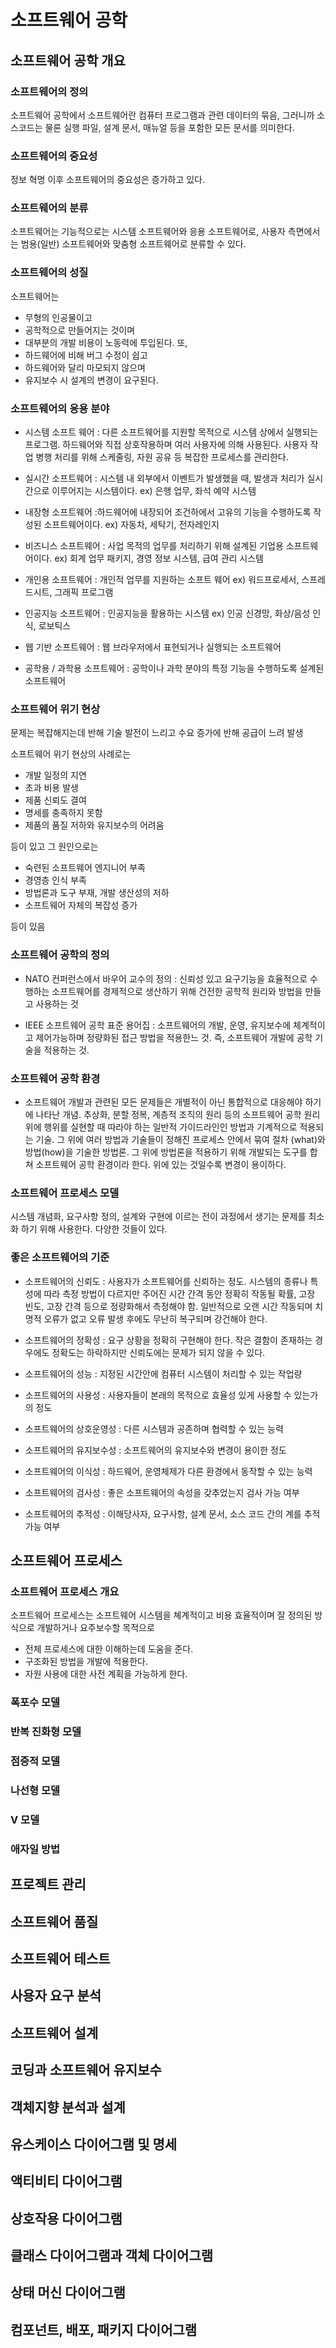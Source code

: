 # 소프트웨어 공학

## 소프트웨어 공학 개요

### 소프트웨어의 정의

소프트웨어 공학에서 소프트웨어란 컴퓨터 프로그램과 관련 데이터의 묶음, 그러니까 소스코드는 물론 실행 파일, 설계 문서, 매뉴얼 등을 포함한 모든 문서를 의미한다.

### 소프트웨어의 중요성

정보 혁명 이후 소프트웨어의 중요성은 증가하고 있다.

### 소프트웨어의 분류

소프트웨어는 기능적으로는 시스템 소프트웨어와 응용 소프트웨어로, 사용자 측면에서는 범용(일반) 소프트웨어와 맞춤형 소프트웨어로 분류할 수 있다.

### 소프트웨어의 성질

소프트웨어는

- 무형의 인공물이고
- 공학적으로 만들어지는 것이며
- 대부분의 개발 비용이 노동력에 투입된다. 또,
- 하드웨어에 비해 버그 수정이 쉽고
- 하드웨어와 달리 마모되지 않으며
- 유지보수 시 설계의 변경이 요구된다.

### 소프트웨어의 응용 분야

- 시스템 소프트 웨어 : 다른 소프트웨어를 지원할 목적으로 시스템 상에서 실행되는 프로그램. 하드웨어와 직접 상호작용하며 여러 사용자에 의해 사용된다. 사용자 작업 병행 처리를 위해 스케줄링, 자원 공유 등 복잡한 프로세스를 관리한다.

- 실시간 소프트웨어 : 시스템 내 외부에서 이벤트가 발생했을 때, 발생과 처리가 실시간으로 이루어지는 시스템이다. ex) 은행 업무, 좌석 예약 시스템

- 내장형 소프트웨어 :하드웨어에 내장되어 조건하에서 고유의 기능을 수행하도록 작성된 소프트웨어이다. ex) 자동차, 세탁기, 전자레인지

- 비즈니스 소프트웨어 : 사업 목적의 업무를 처리하기 위해 설계된 기업용 소프트웨어이다. ex) 회계 업무 패키지, 경영 정보 시스템, 급여 관리 시스템

- 개인용 소프트웨어 : 개인적 업무를 지원하는 소프트 웨어 ex) 워드프로세서, 스프레드시트, 그래픽 프로그램

- 인공지능 소프트웨어 : 인공지능을 활용하는 시스템 ex) 인공 신경망, 화상/음성 인식, 로보틱스

- 웹 기반 소프트웨어 : 웹 브라우저에서 표현되거나 실행되는 소프트웨어

- 공학용 / 과학용 소프트웨어 : 공학이나 과학 분야의 특정 기능을 수행하도록 설계된 소프트웨어

### 소프트웨어 위기 현상

문제는 복잡해지는데 반해 기술 발전이 느리고 수요 증가에 반해 공급이 느려 발생

소프트웨어 위기 현상의 사례로는

- 개발 일정의 지연
- 초과 비용 발생
- 제품 신뢰도 결여
- 명세를 충족하지 못함
- 제품의 품질 저하와 유지보수의 어려움

등이 있고 그 원인으로는

- 숙련된 소프트웨어 엔지니어 부족
- 경영층 인식 부족
- 방법론과 도구 부재, 개발 생산성의 저하
- 소프트웨어 자체의 복잡성 증가

등이 있음

### 소프트웨어 공학의 정의

- NATO 컨퍼런스에서 바우어 교수의 정의 : 신뢰성 있고 요구기능을 효율적으로 수행하는 소프트웨어를 경제적으로 생산하기 위해 건전한 공학적 원리와 방법을 만들고 사용하는 것

- IEEE 소프트웨어 공학 표준 용어집 : 소프트웨어의 개발, 운영, 유지보수에 체계적이고 제어가능하며 정량화된 접근 방법을 적용한느 것. 즉, 소프트웨어 개발에 공학 기술을 적용하는 것.

### 소프트웨어 공학 환경

- 소프트웨어 개발과 관련된 모든 문제들은 개별적이 아닌 통합적으로 대응해야 하기에 나타난 개념. 추상화, 분할 정복, 계층적 조직의 원리 등의 소프트웨어 공학 원리 위에 행위를 실현할 때 따라야 하는 일반적 가이드라인인 방법과 기계적으로 적용되는 기술. 그 위에 여러 방법과 기술들이 정해진 프로세스 안에서 묶여 절차 (what)와 방법(how)을 기술한 방법론. 그 위에 방법론을 적용하기 위해 개발되는 도구를 합쳐 소프트웨어 공학 환경이라 한다. 위에 있는 것일수록 변경이 용이하다.

### 소프트웨어 프로세스 모델

시스템 개념화, 요구사항 정의, 설계와 구현에 이르는 전이 과정에서 생기는 문제를 최소화 하기 위해 사용한다. 다양한 것들이 있다.

### 좋은 소프트웨어의 기준

- 소프트웨어의 신뢰도 : 사용자가 소프트웨어를 신뢰하는 정도. 시스템의 종류나 특성에 따라 측정 방법이 다르지만 주어진 시간 간격 동안 정확히 작동될 확률, 고장 빈도, 고장 간격 등으로 정량화해서 측정해야 함. 일반적으로 오랜 시간 작동되며 치명적 오류가 없고 오류 발생 후에도 무난히 복구되며 강건해야 한다.

- 소프트웨어의 정확성 : 요구 상황을 정확히 구현해야 한다. 작은 결함이 존재하는 경우에도 정확도는 하락하지만 신뢰도에는 문제가 되지 않을 수 있다.

- 소프트웨어의 성능 : 지정된 시간안에 컴퓨터 시스템이 처리할 수 있는 작업량

- 소프트웨어의 사용성 : 사용자들이 본래의 목적으로 효율성 있게 사용할 수 있는가의 정도

- 소프트웨어의 상호운영성 : 다른 시스템과 공존하며 협력할 수 있는 능력

- 소프트웨어의 유지보수성 : 소프트웨어의 유지보수와 변경이 용이한 정도

- 소프트웨어의 이식성 : 하드웨어, 운영체제가 다른 환경에서 동작할 수 있는 능력

- 소프트웨어의 검사성 : 좋은 소프트웨어의 속성을 갖추었는지 검사 가능 여부

- 소프트웨어의 추적성 : 이해당사자, 요구사항, 설계 문서, 소스 코드 간의 계를 추적 가능 여부

## 소프트웨어 프로세스

### 소프트웨어 프로세스 개요

소프트웨어 프로세스는 소프트웨어 시스템을 쳬계적이고 비용 효율적이며 잘 정의된 방식으로 개발하거나 요주보수할 목적으로

- 전체 프로세스에 대한 이해하는데 도움을 준다.
- 구조화된 방법을 개발에 적용한다.
- 자원 사용에 대한 사전 계획을 가능하게 한다.

### 폭포수 모델

### 반복 진화형 모델

### 점증적 모델

### 나선형 모델

### V 모델

### 애자일 방법

## 프로젝트 관리

## 소프트웨어 품질

## 소프트웨어 테스트

## 사용자 요구 분석

## 소프트웨어 설계

## 코딩과 소프트웨어 유지보수

## 객체지향 분석과 설계

## 유스케이스 다이어그램 및 명세

## 액티비티 다이어그램

## 상호작용 다이어그램

## 클래스 다이어그램과 객체 다이어그램

## 상태 머신 다이어그램

## 컴포넌트, 배포, 패키지 다이어그램

